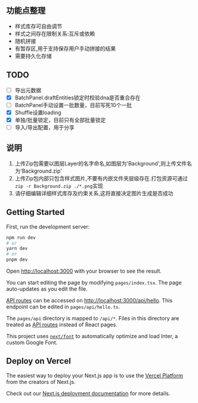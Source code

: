 ## 功能点整理

+ 样式库存可自由调节
+ 样式之间存在限制关系:互斥或依赖
+ 随机拼接
+ 有暂存区,用于支持保存用户手动拼接的结果
+ 需要持久化存储

## TODO

+ [ ] 导出元数据
+ [x] BatchPanel.draftEntities锁定时校验dna是否重合存在
+ [ ] BatchPanel手动设置一批数量，目前写死10个一批
+ [x] Shuffle设置loading
+ [x] 单独/批量锁定，目前只有全部批量锁定
+ [ ] 导入/导出配置，用于分享

## 说明

1. 上传Zip包需要以图层Layer的名字命名,如图层为'Background',则上传文件名为'Background.zip'
2. 上传Zip包内部只包含样式图片,不要有内嵌文件夹层级存在.打包资源可通过`zip -r Background.zip ./*.png`实现
3. 请仔细编辑详细样式库存及约束关系,这将直接决定图片生成是否成功

## Getting Started

First, run the development server:

```bash
npm run dev
# or
yarn dev
# or
pnpm dev
```

Open [http://localhost:3000](http://localhost:3000) with your browser to see the result.

You can start editing the page by modifying `pages/index.tsx`. The page auto-updates as you edit the file.

[API routes](https://nextjs.org/docs/api-routes/introduction) can be accessed on [http://localhost:3000/api/hello](http://localhost:3000/api/hello). This endpoint can be edited in `pages/api/hello.ts`.

The `pages/api` directory is mapped to `/api/*`. Files in this directory are treated as [API routes](https://nextjs.org/docs/api-routes/introduction) instead of React pages.

This project uses [`next/font`](https://nextjs.org/docs/basic-features/font-optimization) to automatically optimize and load Inter, a custom Google Font.

## Deploy on Vercel

The easiest way to deploy your Next.js app is to use the [Vercel Platform](https://vercel.com/new?utm_medium=default-template&filter=next.js&utm_source=create-next-app&utm_campaign=create-next-app-readme) from the creators of Next.js.

Check out our [Next.js deployment documentation](https://nextjs.org/docs/deployment) for more details.
